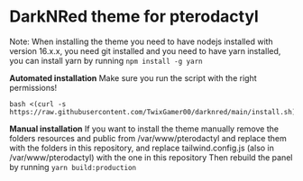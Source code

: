 # DarkNRed theme for pterodactyl
Note: When installing the theme you need to have nodejs installed with version 16.x.x, you need git installed and you need to have yarn installed, you can install yarn by running `npm install -g yarn`

**Automated installation**
Make sure you run the script with the right permissions!

    bash <(curl -s https://raw.githubusercontent.com/TwixGamer00/darknred/main/install.sh)

**Manual installation**
If you want to install the theme manually remove the folders resources and public from /var/www/pterodactyl and replace them with the folders in this repository, and replace tailwind.config.js (also in /var/www/pterodactyl) with the one in this repository
Then rebuild the panel by running `yarn build:production`
